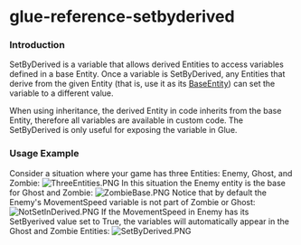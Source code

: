 # glue-reference-setbyderived

### Introduction

SetByDerived is a variable that allows derived Entities to access variables defined in a base Entity. Once a variable is SetByDerived, any Entities that derive from the given Entity (that is, use it as its [BaseEntity](../../../../frb/docs/index.php)) can set the variable to a different value.

When using inheritance, the derived Entity in code inherits from the base Entity, therefore all variables are available in custom code. The SetByDerived is only useful for exposing the variable in Glue.

### Usage Example

Consider a situation where your game has three Entities: Enemy, Ghost, and Zombie: ![ThreeEntities.PNG](../../../../media/migrated_media-ThreeEntities.PNG) In this situation the Enemy entity is the base for Ghost and Zombie: ![ZombieBase.PNG](../../../../media/migrated_media-ZombieBase.PNG) Notice that by default the Enemy's MovementSpeed variable is not part of Zombie or Ghost: ![NotSetInDerived.PNG](../../../../media/migrated_media-NotSetInDerived.PNG) If the MovementSpeed in Enemy has its SetByerived value set to True, the variables will automatically appear in the Ghost and Zombie Entities: ![SetByDerived.PNG](../../../../media/migrated_media-SetByDerived.PNG)
